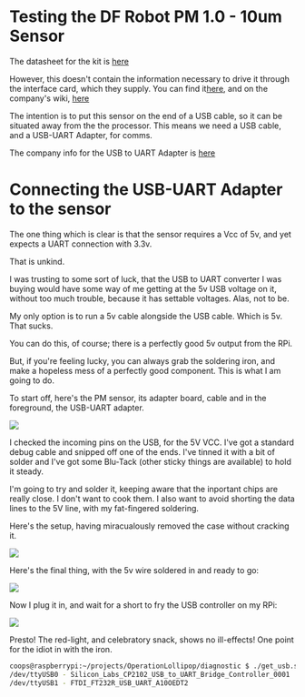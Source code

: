 # Testing the DF Robot PM 1.0 - 10um Sensor 

The datasheet for the kit is [here](https://cdn.jsdelivr.net/gh/RescueStationCIC/OperationLollipopResources/sensor/pm/datasheet/PMS5003ST_series_data_manual_English_V2.6.pdf)  

However, this doesn't contain the information necessary to drive it through the interface card, which they supply. You can find it[here](https://www.dfrobot.com/product-1612.html), and on the company's wiki, [here](https://wiki.dfrobot.com/Air_Quality_Monitor__PM_2.5_Temperature_and_Humidity_Sensor__SKU__SEN0233#target_6)

The intention is to put this sensor on the end of a USB cable, so it can be situated away from the the processor. This means we need a USB cable, and a USB-UART Adapter, for comms.

The company info for the USB to UART Adapter is [here](https://www.deshide.com/product-details.html?pid=303205&_t=1661493660)


# Connecting the USB-UART Adapter to the sensor 

The one thing which is clear is that the sensor requires a Vcc of 5v, and yet expects a UART connection with 3.3v. 

That is unkind.  
 
I was trusting to some sort of luck, that the USB to UART converter I was buying would have some way of me getting at the 5v USB voltage on it, without too much trouble, because it has settable voltages. Alas, not to be.

My only option is to run a 5v cable alongside the USB cable. Which is 5v. That sucks.

You can do this, of course; there is a perfectly good 5v output from the RPi. 

But, if you're feeling lucky, you can always grab the soldering iron, and make a hopeless mess of a perfectly good component. This is what I am going to do.

To start off, here's the PM sensor, its adapter board, cable and in the foreground, the USB-UART adapter.

![](https://cdn.jsdelivr.net/gh/RescueStationCIC/OperationLollipopResources/sensor/pm/photo/IMG_0293.jpeg)  

I checked the incoming pins on the USB, for the 5V VCC. I've got a standard debug cable and snipped off one of the ends. I've tinned it with a bit of solder and I've got some Blu-Tack (other sticky things are available) to hold it steady.

I'm going to try and solder it, keeping aware that the inportant chips are really close. I don't want to cook them. I also want to avoid shorting the data lines to the 5V line, with my fat-fingered soldering.

Here's the setup, having miracualously removed the case without cracking it.

![](https://cdn.jsdelivr.net/gh/RescueStationCIC/OperationLollipopResources/sensor/pm/photo/IMG_0296.jpeg)  

Here's the final thing, with the 5v wire soldered in and ready to go:

![](https://cdn.jsdelivr.net/gh/RescueStationCIC/OperationLollipopResources/sensor/pm/photo/IMG_0300.jpeg) 

Now I plug it in, and wait for a short to fry the USB controller on my RPi:

![](https://cdn.jsdelivr.net/gh/RescueStationCIC/OperationLollipopResources/sensor/pm/photo/IMG_0301.jpeg) 

Presto! The red-light, and celebratory snack, shows no ill-effects! One point for the idiot in with the iron.












```bash
coops@raspberrypi:~/projects/OperationLollipop/diagnostic $ ./get_usb.sh
/dev/ttyUSB0 - Silicon_Labs_CP2102_USB_to_UART_Bridge_Controller_0001
/dev/ttyUSB1 - FTDI_FT232R_USB_UART_A10OEDT2
```
